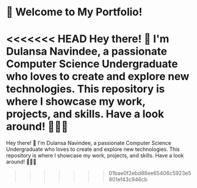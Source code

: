 # 🌟 Welcome to My Portfolio!
<<<<<<< HEAD
Hey there! 👋 I'm Dulansa Navindee, a passionate Computer Science Undergraduate who loves to create and explore new technologies. This repository is where I showcase my work, projects, and skills. Have a look around! 👨‍💻✨
=======
Hey there! 👋 I'm Dulansa Navindee, a passionate Computer Science Undergraduate who loves to create and explore new technologies. This repository is where I showcase my work, projects, and skills. Have a look around! 👨‍💻✨
>>>>>>> 01bae0f2ebd88ee65406c5923e5901ef43c946cb
